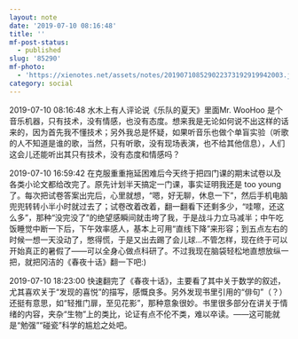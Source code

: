 ```yaml
---
layout: note
date: '2019-07-10 08:16:48'
title: ''
mf-post-status:
  - published
slug: '85290'
mf-photo:
  - 'https://xienotes.net/assets/notes/201907108529022373192919942003.jpg'
category: social
---
```

2019-07-10 08:16:48 水木上有人评论说《乐队的夏天》里面Mr. WooHoo 是个音乐机器，只有技术，没有情感，也没有态度。想来我是无论如何说不出这样的话来的，因为首先我不懂技术；另外我总是怀疑，如果听音乐也做个单盲实验（听歌的人不知道是谁的歌，当然，只有听歌，没有现场表演，也不给其他信息），人们这会儿还能听出其只有技术，没有态度和情感吗？

2019-07-10 16:59:42 在克服重重拖延困难后今天终于把四门课的期末试卷以及各类小论文都给改完了。原先计划半天搞定一门课，事实证明我还是 too young 了。每次把试卷答案出完后，心里就想，“嗯，好无聊，休息一下”，然后手机电脑兜兜转转小半小时就过去了；试卷改着改着，翻一翻看下还剩多少，“哇嚓，还这么多”，那种“没完没了”的绝望感瞬间就击垮了我，于是战斗力立马减半；中午吃饭睡觉中断一下后，下午效率感人，基本上可用“直线下降”来形容；到五点左右的时候一想一天没动了，憋得慌，于是又出去踢了会儿球…不管怎样，现在终于可以开始真正的暑假了——可以全身心做点科研了。不过我现在脑袋轻松地直想放纵一把，就把冈洁的《春夜十话》翻一下吧:)

2019-07-10 18:23:00 快速翻完了《春夜十话》，主要看了其中关于数学的叙述，尤其喜欢关于“发现的喜悦”的描写，感慨良多。另外发现书里引用的“俳句”（？）还挺有意思，如“轻推门扉，至见花影”，那种意象很妙。书里很多部分在讲关于情绪的内容，夹杂“生物”上的类比，论证有点不伦不类，难以卒读。——这可能就是“勉强”“碰瓷”科学的尴尬之处吧。